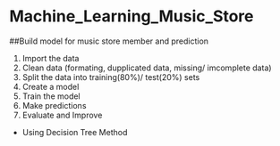 # Machine_Learning_Music_Store

##Build model for music store member and prediction
1. Import the data
2. Clean data (formating, dupplicated data, missing/ imcomplete data)
3. Split the data into training(80%)/ test(20%) sets
4. Create a model
5. Train the model
6. Make predictions
7. Evaluate and Improve

+ Using Decision Tree Method
